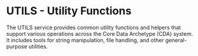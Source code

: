 # UTILS - Utility Functions

The UTILS service provides common utility functions and helpers that support various operations across the Core Data Archetype (CDA) system. It includes tools for string manipulation, file handling, and other general-purpose utilities.